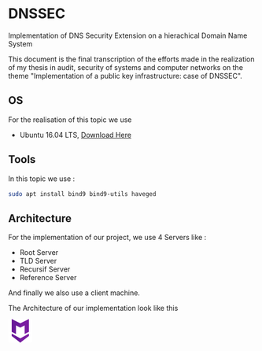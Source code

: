 # DNSSEC
Implementation of DNS Security Extension on a hierachical Domain Name System

This document is the final transcription of the efforts made in the realization of my thesis in audit, security of systems and computer networks on the theme "Implementation of a public key infrastructure: case of DNSSEC".

## OS
For the realisation of this topic we use 
* Ubuntu 16.04 LTS, [Download Here](https://releases.ubuntu.com/16.04/)

## Tools
In this topic we use :
```bash
sudo apt install bind9 bind9-utils haveged
```

## Architecture
For the implementation of our project, we use 4 Servers like :
* Root Server 
* TLD Server
* Recursif Server
* Reference Server

And finally we also use a client machine.

The Architecture of our implementation look like this

![alt text](https://github.com/adam-p/markdown-here/raw/master/src/common/images/icon48.png "Architecture")

